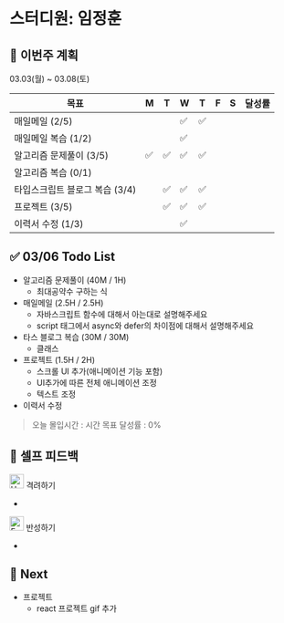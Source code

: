 # 스터디원: 임정훈

## 🚀 이번주 계획

03.03(월) ~ 03.08(토)

| 목표                           | M   | T   | W   | T   | F   | S   | 달성률 |
| ------------------------------ | --- | --- | --- | --- | --- | --- | ------ |
| 매일메일 (2/5)                 |     |     | ✅  | ✅  |     |     |        |
| 매일메일 복습 (1/2)            |     |     | ✅  |     |     |     |        |
| 알고리즘 문제풀이 (3/5)        | ✅  | ✅  | ✅  | ✅  |     |     |        |
| 알고리즘 복습 (0/1)            |     |     |     |     |     |     |        |
| 타입스크립트 블로그 복습 (3/4) |     | ✅  | ✅  | ✅  |     |     |        |
| 프로젝트 (3/5)                 |     | ✅  | ✅  | ✅  |     |     |        |
| 이력서 수정 (1/3)              |     |     | ✅  |     |     |     |        |

## ✅ 03/06 Todo List

- 알고리즘 문제풀이 (40M / 1H)
  - 최대공약수 구하는 식
- 매일메일 (2.5H / 2.5H)
  - 자바스크립트 함수에 대해서 아는대로 설명해주세요
  - script 태그에서 async와 defer의 차이점에 대해서 설명해주세요
- 타스 블로그 복습 (30M / 30M)
  - 클래스
- 프로젝트 (1.5H / 2H)
  - 스크롤 UI 추가(애니메이션 기능 포함)
  - UI추가에 따른 전체 애니메이션 조정
  - 텍스트 조정
- 이력서 수정

> 오늘 몰입시간 : 시간
> 목표 달성률 : 0%

## 🎉 셀프 피드백

<img src="https://raw.githubusercontent.com/Tarikul-Islam-Anik/Animated-Fluent-Emojis/master/Emojis/Smilies/Hugging%20Face.png" alt="Hugging Face" width="25" height="25"> 격려하기</img>

-

<img src="https://raw.githubusercontent.com/Tarikul-Islam-Anik/Animated-Fluent-Emojis/master/Emojis/Smilies/Face%20with%20Monocle.png" alt="Face with Monocle" width="25" height="25"> 반성하기</img>

-

## 🌱 Next

- 프로젝트
  - react 프로젝트 gif 추가

